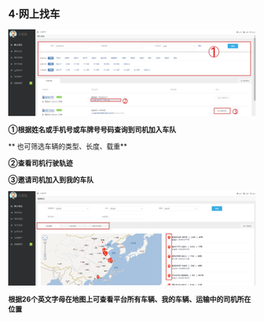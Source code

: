 ## **4·网上找车**

![](/assets/QQ截图20160919092438.png)

**①根据姓名或手机号或车牌号号码查询到司机加入车队**

**   也可筛选车辆的类型、长度、载重**

**②查看司机行驶轨迹**

**③邀请司机加入到我的车队**

![](/assets/QQ截图20160920135908.png)

**根据26个英文字母在地图上可查看平台所有车辆、我的车辆、运输中的司机所在位置**

